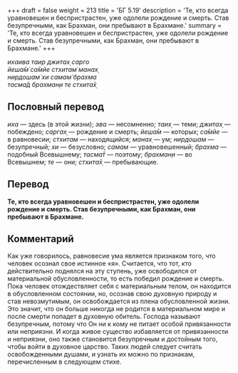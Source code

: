 +++
draft = false
weight = 213
title = 'БГ 5.19'
description = 'Те, кто всегда уравновешен и беспристрастен, уже одолели рождение и смерть. Став безупречными, как Брахман, они пребывают в Брахмане.'
summary = 'Те, кто всегда уравновешен и беспристрастен, уже одолели рождение и смерть. Став безупречными, как Брахман, они пребывают в Брахмане.'
+++

_ихаива таир джитах̣ сарго  
йеша̄м̇ са̄мйе стхитам̇ манах̣  
нирдошам̇ хи самам̇ брахма  
тасма̄д брахман̣и те стхита̄х̣_

## Пословный перевод

_иха_ — здесь (в этой жизни); _эва_ — несомненно; _таих̣_ — теми; _джитах̣_ — побеждено; _саргах̣_ — рождение и смерть; _йеша̄м_ — которых; _са̄мйе_ — в равновесии; _стхитам_ — находящийся; _манах̣_ — ум; _нирдошам_ — безупречный; _хи_ — безусловно; _самам_ — уравновешенный; _брахма_ — подобный Всевышнему; _тасма̄т_ — поэтому; _брахман̣и_ — во Всевышнем; _те_ — они; _стхита̄х̣_ — пребывающие.

## Перевод

**Те, кто всегда уравновешен и беспристрастен, уже одолели рождение и смерть. Став безупречными, как Брахман, они пребывают в Брахмане.**

## Комментарий

Как уже говорилось, равновесие ума является признаком того, что человек осознал свое истинное «я». Считается, что тот, кто действительно поднялся на эту ступень, уже освободился от материальной обусловленности, то есть победил рождение и смерть. Пока человек отождествляет себя с материальным телом, он находится в обусловленном состоянии, но, осознав свою духовную природу и став невозмутимым, он освобождается из плена обусловленной жизни. Это значит, что он больше никогда не родится в материальном мире и после смерти попадет в духовную обитель. Господа называют безупречным, потому что Он ни к кому не питает особой привязанности или неприязни. И когда живое существо избавляется от привязанности и неприязни, оно также становится безупречным и достойным того, чтобы войти в духовное царство. Таких людей следует считать освобожденными душами, и узнать их можно по признакам, перечисленным в следующем стихе.
